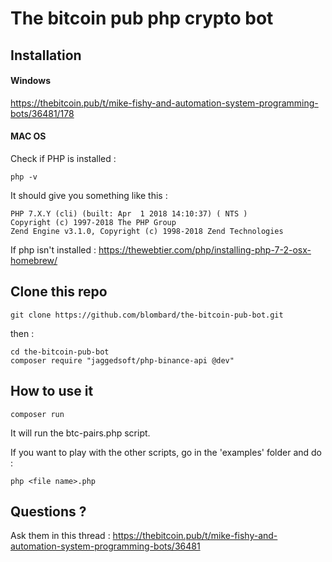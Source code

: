 # The bitcoin pub php crypto bot

## Installation

#### Windows
https://thebitcoin.pub/t/mike-fishy-and-automation-system-programming-bots/36481/178

#### MAC OS
Check if PHP is installed :
```
php -v
```
It should give you something like this :
```
PHP 7.X.Y (cli) (built: Apr  1 2018 14:10:37) ( NTS )
Copyright (c) 1997-2018 The PHP Group
Zend Engine v3.1.0, Copyright (c) 1998-2018 Zend Technologies
```

If php isn't installed :
https://thewebtier.com/php/installing-php-7-2-osx-homebrew/


## Clone this repo
```
git clone https://github.com/blombard/the-bitcoin-pub-bot.git
```

then :
```
cd the-bitcoin-pub-bot
composer require "jaggedsoft/php-binance-api @dev"
```

## How to use it
```
composer run
```
It will run the btc-pairs.php script.

If you want to play with the other scripts, go in the 'examples' folder and do :
```
php <file name>.php
```

## Questions ?

Ask them in this thread : https://thebitcoin.pub/t/mike-fishy-and-automation-system-programming-bots/36481
